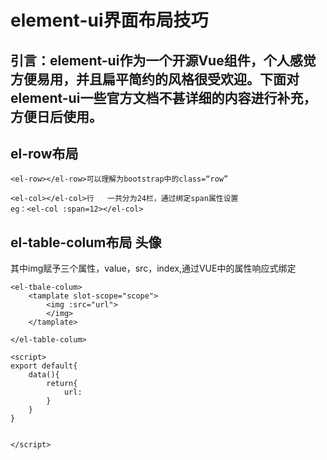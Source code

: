 # element-ui界面布局技巧

## 引言：element-ui作为一个开源Vue组件，个人感觉方便易用，并且扁平简约的风格很受欢迎。下面对element-ui一些官方文档不甚详细的内容进行补充，方便日后使用。

## el-row布局

```
<el-row></el-row>可以理解为bootstrap中的class=“row”

<el-col></el-col>行   一共分为24栏，通过绑定span属性设置
eg：<el-col :span=12></el-col>

```

## el-table-colum布局  头像

其中img赋予三个属性，value，src，index,通过VUE中的属性响应式绑定

```
<el-tbale-colum>
	<tamplate slot-scope="scope">
		<img :src="url">
		</img>
	</tamplate>

</el-table-colum>

<script>
export default{
	data(){
		return{
			url:
		}
	}
}


</script>



```

